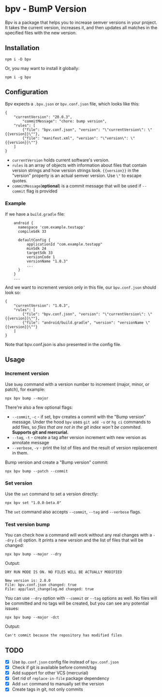 # bpv - BumP Version

Bpv is a package that helps you to increase
semver versions in your project. It takes the current
version, increases it, and then updates all matches
in the specified files with the new version.

## Installation

```
npm i -D bpv
```

Or, you may want to install it globally:

```
npm i -g bpv
```

## Configuration

Bpv expects a `.bpv.json` or `bpv.conf.json` file, which
looks like this:

```
{
	"currentVersion": "20.0.3",
        "commitMessage": "chore: bump version",
	"rules": [
		{"file": "bpv.conf.json", "version": "\"currentVersion\": \"{{version}}\""},
		{"file": "manifest.xml", "version": "\"version\": \"{{version}}\""}
	]
}
```
- `currentVersion` holds current software's version.
- `rules` is an array of objects with information about files that contain version
  strings and how version strings look. `{{version}}` in the "version" property
  is an actual semver version. Use `\"` to escape quotes.
- `commitMessage`(**optional**) is a commit message that will be used if  `--commit` flag is provided

### Example

If we have a `build.gradle` file:

```
    android {
      namespace 'com.example.testapp'
      compileSdk 33

      defaultConfig {
          applicationId "com.example.testapp"
          minSdk 24
          targetSdk 33
          versionCode 1
          versionName "1.0.3"
          ...
      }
    }
    ...

```

And we want to increment version only in this file, our
`bpv.conf.json` should look so:


```
{
	"currentVersion": "1.0.3",
	"rules": [
		{"file": "bpv.conf.json", "version": "\"currentVersion\": \"{{version}}\""},
		{"file": "android/build.gradle", "version": "versionName \"{{version}}\""}
	]
}
```

Note that bpv.conf.json is also presented in the config file.



## Usage

### Increment version

Use `bump` command with a version number to increment (major, minor, or patch),
for example:

```
npx bpv bump --major
```

There're also a few optional flags:

- `--commit`, `-c` - if set, bpv creates
  a commit with the "Bump version" message. Under the hood
  `bpv` uses `git add -u` or `hg ci` commands to add files, so *files that are not
  in the git index won't be commited*. **Supports git and mercurial.**
- `--tag`, `-t` - create a tag after version increment with new version as
  annotate message
- `--verbose`, `-v` - print the list of files and the result of version replacement
  in them.

Bump version and create a "Bump version" commit:

```
npx bpv bump --patch --commit
```

### Set version

Use the `set` command to set a version directly:

```
npx bpv set "1.0.0-beta.0"
```

The `set` command also accepts `--commit`, `--tag` and `--verbose` flags.

### Test version bump

You can check how a command will work without
any real changes with a `--dry` (`-d`) option.
It prints a new version and the list of files that will be changed:

```
npx bpv bump --major --dry
```

Output:

```
DRY RUN MODE IS ON. NO FILES WILL BE ACTUALLY MODIFIED

New version is: 2.0.0
File: bpv.conf.json changed: true
File: app/last_changelog.md changed: true
```

You can use `--dry` option with `--commit` or `--tag` options as well.
No files will be committed and no tags will be created, but you can
see any potential issues:

```
npx bpv bump --major -dct
```

Output:

```
Can't commit because the repository has modified files
```


## TODO

- [x] Use `bp.conf.json` config file instead of `bpv.conf.json`
- [x] Check if git is available before commit/tag
- [x] Add support for other VCS (mercurial)
- [x] Get rid of `replace-in-file` package dependency
- [x] Add `set` command to manually set the version
- [x] Create tags in git, not only commits
